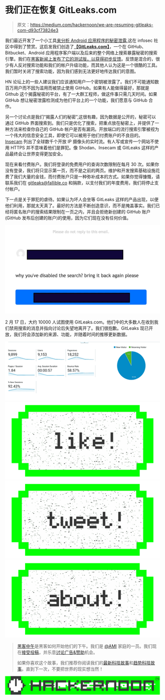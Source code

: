 # 我们正在恢复 GitLeaks.com

> 原文：<https://medium.com/hackernoon/we-are-resuming-gitleaks-com-d93cf73824e3>

我们最近开发了一个小工具[来分析 Android 应用程序的秘密泄露](https://android.fallible.co/),这在 infosec 社区中得到了赞赏。这启发我们创造了[**【GitLeaks.com】**](https://gitleaks.com/)，一个在 GitHub、Bitbucket、Android 应用程序客户端以及后来的整个网络上搜索暴露秘密的搜索引擎。我们在[黑客新闻上发布了它的测试版，以获得初步反馈](https://news.ycombinator.com/item?id=13667386)。反馈是混合的，很少有人反对搜索功能和我们的帐户升级功能，而其他人认为这是一个很酷的工具。我们暂时关闭了搜索功能，因为我们感到无法更好地传达我们的意图。

HN 论坛上的一些人建议我们应该通知用户一个密钥被泄露了。我们不可能通知数百万用户而不因为滥用而被禁止使用 GitHub。如果有人能做得最好，那就是 Github 这个揭露秘密的平台，有了一大群工程师，做这件事只需几天时间。如果 GitHub 想让秘密泄露检测成为他们平台上的一个功能，我们愿意与 GitHub 合作。

另一个讨论点是我们“揭露人们的秘密”,这很有趣，因为数据是公开的，秘密可以通过 GitHub 界面搜索到。我们只是优化了搜索，把重点放在秘密上，并提供了一种方法来检查你自己的 GitHub 帐户是否有漏洞。开放端口的流行搜索引擎被视为一个伟大的信息安全工具，即使它可以被用于他们付费账户的不良目的。 [Insecam](https://www.insecam.org/) 列出了全球数千个开放 IP 摄像头的实时流。有人写或宣传一个网站不使用 HTTPS 并不意味着他们是罪犯。像 Shodan、Insecam 或 GitLeaks 这样的产品最终会让世界变得更加安全。

现在来看付费账户。我们将登录的免费用户的查询次数限制在每月 30 次。如果你没有登录，我们将只显示第一页，而不是之前的两页。维护和开发搜索基础设施花费了我们大量的金钱，而付费账户只是一种弥补成本的方式。如果你觉得慷慨，请联系我们在 gitleaks@fallible.co 和捐款，以支付我们的年度费用，我们将停止支付帐户。

下一点是关于罪犯的虐待。如果认为坏人会坐等 GitLeaks 这样的产品出现，以便他们利用，那就太天真了。最好的方法是不断创造意识，而不是掩盖事实。我们已经将匿名账户的搜索结果限制在一页之内，并且会拒绝新创建的 GitHub 账户(GitHub 发布后创建的账户)的使用，因为它们现在没有任何价值。

![](img/803fee2e2dd43016e764ef054a3c7ba4.png)

2 月 17 日，大约 10000 人试图使用 GitLeaks.com。他们中的大多数人在收到我们禁用搜索的消息并指向讨论后失望地离开了。我们很抱歉。GitLeaks 现已开放，我们将会添加新的来源、功能，并随着时间的推移更新数据。

![](img/dafab3ec6854d5ede25265c3ce2a28b5.png)[![](img/50ef4044ecd4e250b5d50f368b775d38.png)](http://bit.ly/HackernoonFB)[![](img/979d9a46439d5aebbdcdca574e21dc81.png)](https://goo.gl/k7XYbx)[![](img/2930ba6bd2c12218fdbbf7e02c8746ff.png)](https://goo.gl/4ofytp)

> [黑客中午](http://bit.ly/Hackernoon)是黑客如何开始他们的下午。我们是 [@AMI](http://bit.ly/atAMIatAMI) 家庭的一员。我们现在[接受投稿](http://bit.ly/hackernoonsubmission)，并乐意[讨论广告&赞助](mailto:partners@amipublications.com)机会。
> 
> 如果你喜欢这个故事，我们推荐你阅读我们的[最新科技故事](http://bit.ly/hackernoonlatestt)和[趋势科技故事](https://hackernoon.com/trending)。直到下一次，不要把世界的现实想当然！

![](img/be0ca55ba73a573dce11effb2ee80d56.png)
